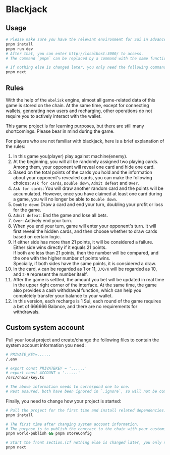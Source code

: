 # Blackjack

## Usage

```bash
# Please make sure you have the relevant environment for Sui in advance.
pnpm install
pnpm run dev
# After that, you can enter http://localhost:3000/ to access.
# The command `pnpm` can be replaced by a command with the same function, such as: npm, etc.

# If nothing else is changed later, you only need the following command
pnpm next
```

## Rules

With the help of the `obelisk` engine, almost all game-related data of this game is stored on the chain. At the same time, except for connecting wallets, generating new users and recharging, other operations do not require you to actively interact with the wallet.

This game project is for learning purposes, but there are still many shortcomings. Please bear in mind during the game.

For players who are not familiar with blackjack, here is a brief explanation of the rules:

1. In this game you(player) play against machine(enemy).
2. At the beginning, you will all be randomly assigned two playing cards. Among them, your opponent will reveal one card and hide one card.
3. Based on the total points of the cards you hold and the information about your opponent's revealed cards, you can make the following choices: `Ask for cards`, `Double down`, `Admit defeat` and `Over`.
4. `Ask for cards`: You will draw another random card and the points will be accumulated. However, once you have claimed at least one card during a game, you will no longer be able to `Double down`.
5. `Double down`: Draw a card and end your turn, doubling your profit or loss for the game.
6. `Admit defeat`: End the game and lose all bets.
7. `Over`: Actively end your turn.
8. When you end your turn, game will enter your opponent's turn. It will first reveal the hidden cards, and then choose whether to draw cards based on certain logic.
9. If either side has more than 21 points, it will be considered a failure.<br>Either side wins directly if it equals 21 points.<br>If both are less than 21 points, then the number will be compared, and the one with the higher number of points wins.<br>Specially, if both sides have the same points, it is considered a draw.
10. In the card, `A` can be regarded as 1 or 11, `J/Q/K` will be regarded as 10, and `2-9` represent the number itself.
11. After the game is settled, the amount you bet will be updated in real time in the upper right corner of the interface. At the same time, the game also provides a cash withdrawal function, which can help you completely transfer your balance to your wallet.
12. In this version, each recharge is 1 Sui, each round of the game requires a bet of 666666 Balance, and there are no requirements for withdrawals.

## Custom system account

Pull your local project and create/change the following files to contain the system account information you need:

```bash
# PRIVATE_KEY=......
/.env

# export const PRIVATEKEY = '......'
# export const ACCOUNT = '......'
/src/chain/key.ts

# The above information needs to correspond one to one.
# Rest assured, both have been ignored in `.ignore`, so will not be committed to the code base.
```

Finally, you need to change how your project is started:

```bash
# Pull the project for the first time and install related dependencies.
pnpm install

# The first time after changing system account information.
# The purpose is to publish the contract to the chain with your customized account information.
pnpm world-publish && pnpm storeConfig

# Start the front section.(If nothing else is changed later, you only need the following command)
pnpm next
```

